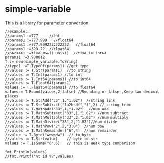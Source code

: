 # simple-variable
This is a library for parameter conversion

	//example::
	//params1 :=777     //int
	//params1 :=777.999   //float64
	//params1 :=777.9992222222222   //float64
	//params1 :=323.22  //float64
	//params1 :=time.Now().Unix()  //time is int64
	params1 :=3.988812
	T := new(simple_variable.ToSring)  
	//type1 :=T.TypeOf(params1) //get type
	//values := T.Str(params1)  //to string
	//values := T.Int(params1) //to int
	//values := T.Int64(params1) //to int64
	//values := T.Float64(params1)
	values := T.Float64(params1) //to float64
	values = T.Round(values,2,false) //Rounding or false ,Keep two decimal places                                                       
	//values := T.StrAdd("33",1,"1.02")  //string link
	//values := T.StrSubtract("1a2bsdf","f",2) // string trim
	//values := T.MathAdd("33",1,"1.02")  //num add
	//values := T.MathSubtract("33",1,"1.02") //num subtract
	//values := T.MathMultiply("33",2,"1.02") //num multiply
	//values := T.MathDivide("33",2,"1.02")//num divide
	//values := T.MathPow("2",2,"3.0")  //num pow
	//values := T.MathRemainder("6",4)  //num remainder
	//value := T.Byte("wdwddw")  // to byte
    //values := T.Str(value)    // byte to str
    values := T.IsSame("6",6)   // this is Weak type comparison
    
	fmt.Println(values)
	//fmt.Printf("%t id %v",values)